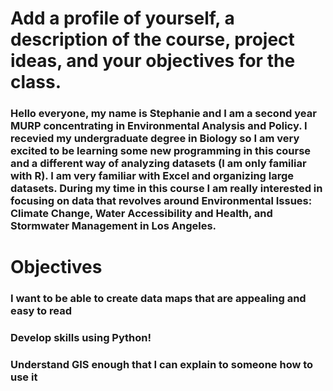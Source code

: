 # Add a profile of yourself, a description of the course, project ideas, and your objectives for the class.

### Hello everyone, my name is Stephanie and I am a second year MURP concentrating in Environmental Analysis and Policy. I recevied my undergraduate degree in Biology so I am very excited to be learning some new programming in this course and a different way of analyzing datasets (I am only familiar with R). I am very familiar with Excel and organizing large datasets. During my time in this course I am really interested in focusing on data that revolves around Environmental Issues: Climate Change, Water Accessibility and Health, and Stormwater Management in Los Angeles. 

# Objectives
### I want to be able to create data maps that are appealing and easy to read
### Develop skills using Python!
### Understand GIS enough that I can explain to someone how to use it
